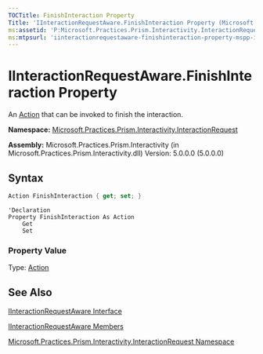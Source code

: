 ```yaml
---
TOCTitle: FinishInteraction Property
Title: 'IInteractionRequestAware.FinishInteraction Property (Microsoft.Practices.Prism.Interactivity.InteractionRequest)'
ms:assetid: 'P:Microsoft.Practices.Prism.Interactivity.InteractionRequest.IInteractionRequestAware.FinishInteraction'
ms:mtpsurl: 'iinteractionrequestaware-finishinteraction-property-mspp-interactivity-interactionrequest.md'
---
```


# IInteractionRequestAware.FinishInteraction Property 

An [Action](http://msdn.microsoft.com/en-us/library/bb534741) that can be invoked to finish the interaction.

**Namespace:** [Microsoft.Practices.Prism.Interactivity.InteractionRequest](https://msdn.microsoft.com/en-us/library/microsoft.practices.prism.interactivity.interactionrequest(v=pandp.50))

**Assembly:** Microsoft.Practices.Prism.Interactivity (in Microsoft.Practices.Prism.Interactivity.dll) Version: 5.0.0.0 (5.0.0.0)

## Syntax
```C#
Action FinishInteraction { get; set; }
```

```VB
'Declaration
Property FinishInteraction As Action
	Get
	Set
```

### Property Value

Type: [Action](http://msdn.microsoft.com/en-us/library/bb534741)

## See Also

[IInteractionRequestAware Interface](https://msdn.microsoft.com/en-us/library/microsoft.practices.prism.interactivity.interactionrequest.iinteractionrequestaware(v=pandp.50))

[IInteractionRequestAware Members](https://msdn.microsoft.com/en-us/library/microsoft.practices.prism.interactivity.interactionrequest.iinteractionrequestaware_members(v=pandp.50))

[Microsoft.Practices.Prism.Interactivity.InteractionRequest Namespace](https://msdn.microsoft.com/en-us/library/microsoft.practices.prism.interactivity.interactionrequest(v=pandp.50))

